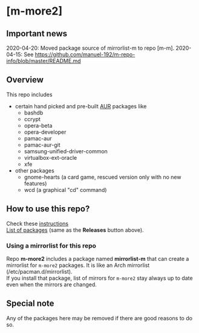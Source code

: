 # [m-more2]

## Important news
2020-04-20: Moved package source of mirrorlist-m to repo [m-m].
2020-04-15: See https://github.com/manuel-192/m-repo-info/blob/master/README.md

## Overview
This repo includes 
- certain hand picked and pre-built [AUR](https://aur.archlinux.org/packages) packages like
  - bashdb
  - ccrypt
  - opera-beta
  - opera-developer
  - pamac-aur
  - pamac-aur-git
  - samsung-unified-driver-common
  - virtualbox-ext-oracle
  - xfe
- other packages
  - gnome-hearts (a card game, rescued version only with no new features)
  - wcd          (a graphical "cd" command)

## How to use this repo?
Check these [instructions](../../../m-repo-info/blob/master/README.md)<br>
[List of packages](../../../m-more/releases) (same as the <b>Releases</b> button above).

### Using a mirrorlist for this repo
Repo **m-more2** includes a package named **mirrorlist-m** that can create a mirrorlist for `m-more2` packages.
It is like an Arch mirrorlist (/etc/pacman.d/mirrorlist).<br>
If you install that package, list of mirrors for `m-more2` stay always up to date even when the mirrors are changed.

## Special note
Any of the packages here may be removed if there are good reasons to do so.
